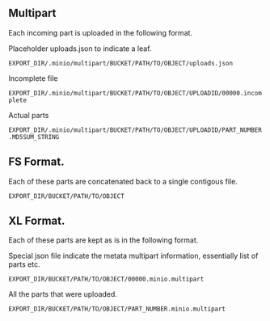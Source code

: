 ## Multipart

Each incoming part is uploaded in the following format.

Placeholder uploads.json to indicate a leaf.

 ```EXPORT_DIR/.minio/multipart/BUCKET/PATH/TO/OBJECT/uploads.json```

Incomplete file

 ```EXPORT_DIR/.minio/multipart/BUCKET/PATH/TO/OBJECT/UPLOADID/00000.incomplete```

Actual parts

 ```EXPORT_DIR/.minio/multipart/BUCKET/PATH/TO/OBJECT/UPLOADID/PART_NUMBER.MD5SUM_STRING```

## FS Format.

Each of these parts are concatenated back to a single contigous file.

```EXPORT_DIR/BUCKET/PATH/TO/OBJECT```

## XL Format.

Each of these parts are kept as is in the following format.

Special json file indicate the metata multipart information, essentially list of parts etc.

```EXPORT_DIR/BUCKET/PATH/TO/OBJECT/00000.minio.multipart```

All the parts that were uploaded.

```EXPORT_DIR/BUCKET/PATH/TO/OBJECT/PART_NUMBER.minio.multipart```
